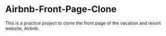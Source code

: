 # Airbnb-Front-Page-Clone
This is a practice project to clone the front page of the vacation and resort website, Airbnb.
